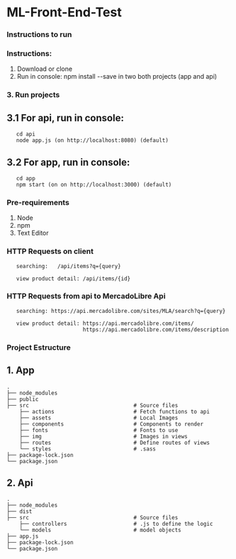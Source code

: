 # ML-Front-End-Test

### Instructions to run

### Instructions:
1. Download or clone
2. Run in console: npm install --save in two both projects (app and api)

### 3. Run projects
## 3.1 For api, run in console: 
       cd api
       node app.js (on http://localhost:8080) (default)

## 3.2 For app, run in console: 
       cd app
       npm start (on on http://localhost:3000) (default)
       
    
### Pre-requirements
1. Node
2. npm
3. Text Editor

### HTTP Requests on client

       searching:   /api/items?q={query}
       
       view product detail: /api/items/{id}
  
  
### HTTP Requests from api to MercadoLibre Api

       searching: https://api.mercadolibre.com/sites/MLA/search?q={query}
       
       view product detail: https://api.mercadolibre.com/items/
                            https://api.mercadolibre.com/items/description


### Project Estructure 

## 1. App
    .
    ├── node_modules
    ├── public                  
    ├── src                                 # Source files
        ├── actions                         # Fetch functions to api
        ├── assets                          # Local Images
        ├── components                      # Components to render         
        ├── fonts                           # Fonts to use
        ├── img                             # Images in views
        ├── routes                          # Define routes of views
        └── styles                          # .sass
    ├── package-lock.json       
    └── package.json                  


## 2. Api
    .
    ├── node_modules
    ├── dist                  
    ├── src                                 # Source files
        ├── controllers                     # .js to define the logic
        └── models                          # model objects
    ├── app.js
    ├── package-lock.json       
    └── package.json
